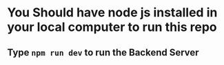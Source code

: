 # You Should have node js installed in your local computer to run this repo

## Type `npm run dev` to run the Backend Server
